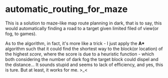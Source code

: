 # automatic_routing_for_maze
This is a solution to maze-like map route planning in dark, that is to say, this would automatically finding a road to a target given limited filed of view(or fog, to games).

As to the algorithm, in fact, it's more like a trick - I just apply the __A*__ algorithm such that it could find the shortest way to the block(or location) of the highest _score_, where the score is due to a heuristic function - which both considering the number of dark fog the target block could dispel and the distance...
It sounds stupid and seems to lack of efficiency, and yes, this is ture. But at least, it works for me. >_<
